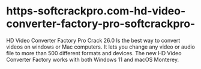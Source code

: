 # https-softcrackpro.com-hd-video-converter-factory-pro-softcrackpro-
HD Video Converter Factory Pro Crack 26.0  Is the best way to convert videos on windows or Mac computers. It lets you change any video or audio file to more than 500 different formats and devices. The new HD Video Converter Factory works with both Windows 11 and macOS Monterey. 
